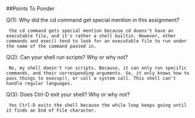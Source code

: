##Points To Ponder

Q(1): Why did the cd command get special mention in this assignment? 

	 the cd command gets special mention because cd doens't have an executable file, and it's rather a shell builtin. However, other commands and exec() tend to look for an executable file to run under the name of the command passed in.

Q(2): Can your shell run scripts? Why or why not?

	 No, my shell doesn't run scripts. Because, it can only run specific commands, and their corresponding arguments. So, it only knows how to pass things to execvp(), or call a system call. This shell can't handle regular languages.

Q(3): Does Ctrl-D exit your shell? Why or why not?

 	 Yes Ctrl-D exits the shell because the while loop keeps going until it finds an End of File character.
